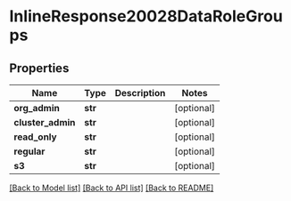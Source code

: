 # InlineResponse20028DataRoleGroups

## Properties
Name | Type | Description | Notes
------------ | ------------- | ------------- | -------------
**org_admin** | **str** |  | [optional] 
**cluster_admin** | **str** |  | [optional] 
**read_only** | **str** |  | [optional] 
**regular** | **str** |  | [optional] 
**s3** | **str** |  | [optional] 

[[Back to Model list]](../README.md#documentation-for-models) [[Back to API list]](../README.md#documentation-for-api-endpoints) [[Back to README]](../README.md)


